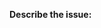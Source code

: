 <!--
Thanks for opening an issue 🙌 ❤️

For questions or suggestions regarding the project metadata collection or markdown generation, please refer to the best-of-generator repository: https://github.com/LukasMasuch/best-of-generator
-->

**Describe the issue:**

<!-- Describe your issue, but please be descriptive! Include screenshots, logs, code or other info to help explain your problem -->